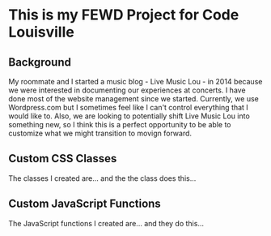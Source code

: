 
<h1>This is my FEWD Project for Code Louisville</h1>

<h2>Background</h2>

<p>My roommate and I started a music blog - Live Music Lou - in 2014 because we were interested in documenting our experiences at concerts. I have done most of the website management since we started. Currently, we use Wordpress.com but I sometimes feel like I can't control everything that I would like to. Also, we are looking to potentially shift Live Music Lou into something new, so I think this is a perfect opportunity to be able to customize what we might transition to movign forward.</p>

<h2>Custom CSS Classes</h2>

<p>The classes I created are... and the the class does this...</p>

<h2>Custom JavaScript Functions</h2>

<p>The JavaScript functions I created are... and they do this...</p>